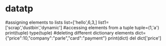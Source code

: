 # datatp
#assigning elements to lists
list=['hello',6,3,] 
list1=['scrap','dustbin','dynamic']
#accessing elements from a tuple 
tuple=(1,'a') 
print(tuple)
type(tuple) 
#deleting different dictionary elements
dict={"price":10,"company":"parle","card":"payment"} 
print(dict) del dict['price']
